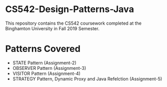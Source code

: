 # CS542-Design-Patterns-Java

This repository contains the CS542 coursework completed at the Binghamton University in Fall 2019 Semester.

# Patterns Covered

- STATE Pattern (Assignment-2)
- OBSERVER Pattern (Assignment-3)
- VISITOR Pattern (Assignment-4)
- STRATEGY Pattern, Dynamic Proxy and Java Refelction (Assignment-5)
